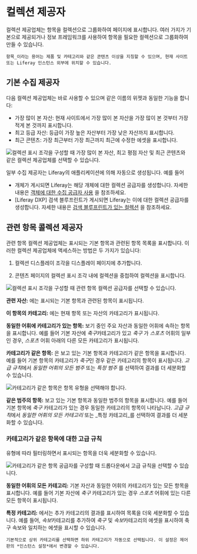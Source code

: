 # 컬렉션 제공자

컬렉션 제공업체는 항목을 컬렉션으로 그룹화하여 페이지에 표시합니다. 여러 가지가 기본으로 제공되거나 정보 프레임워크를 사용하여 항목을 필요한 컬렉션으로 그룹화하여 만들 수 있습니다.

```{note}
항목_이라는 용어는 제품 및 카테고리와 같은 콘텐츠 이상을 지칭할 수 있으며, 현재 사이트 또는 Liferay 인스턴스 외부에 위치할 수 있습니다.
```

## 기본 수집 제공자

다음 컬렉션 제공업체는 바로 사용할 수 있으며 같은 이름의 위젯과 동일한 기능을 합니다:

* 가장 많이 본 자산: 현재 사이트에서 가장 많이 본 자산을 가장 많이 본 것부터 가장 적게 본 것까지 표시합니다.
* 최고 등급 자산: 등급이 가장 높은 자산부터 가장 낮은 자산까지 표시합니다.
* 최근 콘텐츠: 가장 최근부터 가장 최근까지 최근에 수정한 에셋을 표시합니다.

![컬렉션 표시 조각을 구성할 때 가장 많이 본 자산, 최고 평점 자산 및 최근 콘텐츠와 같은 컬렉션 제공업체를 선택할 수 있습니다.](./collection-providers/images/01.png)

일부 수집 제공자는 Liferay의 애플리케이션에 의해 자동으로 생성됩니다. 예를 들어

* 개체가 게시되면 Liferay는 해당 개체에 대한 컬렉션 공급자를 생성합니다. 자세한 내용은 [객체에 대한 수집 공급자 사용](../../building-applications/objects/displaying-object-entries.md#using-the-collection-provider-for-objects) 을 참조하세요.
* [Liferay DXP] 검색 블루프린트가 게시되면 Liferay는 이에 대한 컬렉션 공급자를 생성합니다. 자세한 내용은 [검색 블루프린트가 있는 컬렉션](../../using-search/liferay-enterprise-search/search-experiences/search-blueprints/collections-with-search-blueprints.md) 을 참조하세요.

## 관련 항목 콜렉션 제공자

관련 항목 컬렉션 제공업체는 표시되는 기본 항목과 관련된 항목 목록을 표시합니다. 이러한 컬렉션 제공업체에 액세스하는 방법은 두 가지가 있습니다:

1. 컬렉션 디스플레이 조각을 디스플레이 페이지에 추가합니다.

1. 콘텐츠 페이지의 컬렉션 표시 조각 내에 컬렉션을 중첩하여 컬렉션을 표시합니다.

![컬렉션 표시 조각을 구성할 때 관련 항목 컬렉션 공급자를 선택할 수 있습니다.](./collection-providers/images/02.png)

**관련 자산:** 에는 표시되는 기본 항목과 관련된 항목이 표시됩니다.

**이 항목의 카테고리:** 에는 현재 항목 또는 자산의 카테고리가 표시됩니다.

**동일한 어휘에 카테고리가 있는 항목:** 보기 중인 주요 자산과 동일한 어휘에 속하는 항목을 표시합니다. 예를 들어 기본 자산에 *축구*카테고리가 있고 *축구* 가 *스포츠* 어휘의 일부인 경우, *스포츠* 어휘 아래의 다른 모든 카테고리가 표시됩니다.

**카테고리가 같은 항목:** 은 보고 있는 기본 항목과 카테고리가 같은 항목을 표시합니다. 예를 들어 기본 항목의 카테고리가 *축구*인 경우 같은 카테고리의 항목이 표시됩니다. *고급 규칙*에서 _동일한 어휘의 모든 범주_ 또는 _특정 범주_ 를 선택하여 결과를 더 세분화할 수 있습니다.

![카테고리가 같은 항목은 항목 유형을 선택해야 합니다.](./collection-providers/images/04.png)

**같은 범주의 항목:** 보고 있는 기본 항목과 동일한 범주의 항목을 표시합니다. 예를 들어 기본 항목에 *축구* 카테고리가 있는 경우 동일한 카테고리의 항목이 나타납니다. *고급 규칙*에서 _동일한 어휘의 모든 카테고리_ 또는 _특정 카테고리_를 선택하여 결과를 더 세분화할 수 있습니다.

### 카테고리가 같은 항목에 대한 고급 규칙

유형에 따라 필터링하면서 표시되는 항목을 더욱 세분화할 수 있습니다.

![카테고리가 같은 항목 공급자를 구성할 때 드롭다운에서 고급 규칙을 선택할 수 있습니다.](./collection-providers/images/03.png)

**동일한 어휘의 모든 카테고리:** 기본 자산과 동일한 어휘의 카테고리가 있는 모든 항목을 표시합니다. 예를 들어 기본 자산에 *축구* 카테고리가 있는 경우 *스포츠* 어휘에 있는 다른 모든 항목이 표시됩니다.

**특정 카테고리:** 에서는 추가 카테고리의 결과를 표시하여 목록을 더욱 세분화할 수 있습니다. 예를 들어, *속보*카테고리를 추가하여 *축구* 및 *속보*카테고리의 에셋을 표시하여 축구 속보와 일치하는 에셋을 표시할 수 있습니다.

```{tip}
기본적으로 상위 카테고리를 선택하면 하위 카테고리가 자동으로 선택됩니다. 이 설정은 제어판의 *인스턴스 설정*에서 변경할 수 있습니다.
```

